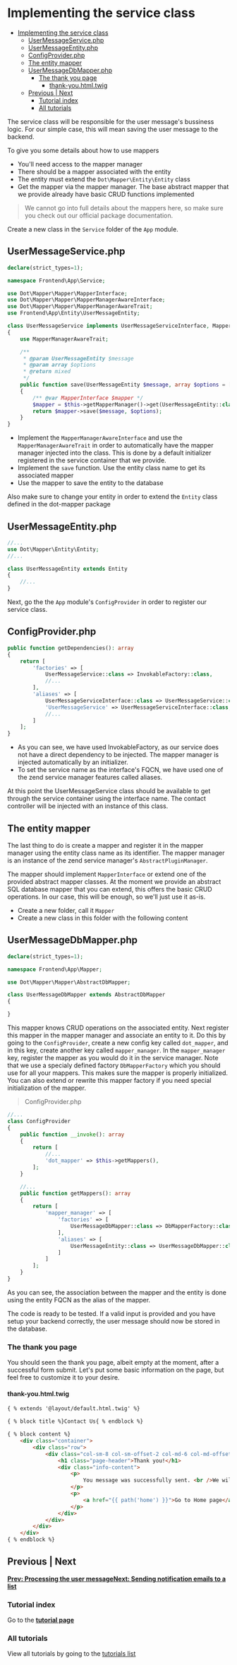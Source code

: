 # Implementing the service class

- [Implementing the service class](#implementing-the-service-class)
    - [UserMessageService.php](#usermessageservicephp)
    - [UserMessageEntity.php](#usermessageentityphp)
    - [ConfigProvider.php](#configproviderphp)
    - [The entity mapper](#the-entity-mapper)
    - [UserMessageDbMapper.php](#usermessagedbmapperphp)
        - [The thank you page](#the-thank-you-page)
            - [thank-you.html.twig](#thank-youhtmltwig)
    - [Previous | Next](#previous-next)
        - [Tutorial index](#tutorial-index)
        - [All tutorials](#all-tutorials)

The service class will be responsible for the user message's bussiness logic. For our simple case, this will mean saving the user message to the backend.

To give you some details about how to use mappers

- You'll need access to the mapper manager
- There should be a mapper associated with the entity
- The entity must extend the `Dot\Mapper\Entity\Entity` class
- Get the mapper via the mapper manager. The base abstract mapper that we provide already have basic CRUD functions implemented

> We cannot go into full details about the mappers here, so make sure you check out our official package documentation.

Create a new class in the `Service` folder of the `App` module.

## UserMessageService.php

```php
declare(strict_types=1);

namespace Frontend\App\Service;

use Dot\Mapper\Mapper\MapperInterface;
use Dot\Mapper\Mapper\MapperManagerAwareInterface;
use Dot\Mapper\Mapper\MapperManagerAwareTrait;
use Frontend\App\Entity\UserMessageEntity;

class UserMessageService implements UserMessageServiceInterface, MapperManagerAwareInterface
{
    use MapperManagerAwareTrait;

    /**
     * @param UserMessageEntity $message
     * @param array $options
     * @return mixed
     */
    public function save(UserMessageEntity $message, array $options = [])
    {
        /** @var MapperInterface $mapper */
        $mapper = $this->getMapperManager()->get(UserMessageEntity::class);
        return $mapper->save($message, $options);
    }
}
```

- Implement the `MapperManagerAwareInterface` and use the `MapperManagerAwareTrait` in order to automatically have the mapper manager injected into the class. This is done by a default initializer registered in the service container that we provide.
- Implement the `save` function. Use the entity class name to get its associated mapper
- Use the mapper to save the entity to the database

Also make sure to change your entity in order to extend the `Entity` class defined in the dot-mapper package

## UserMessageEntity.php

```php
//...
use Dot\Mapper\Entity\Entity;
//...

class UserMessageEntity extends Entity
{
    //...
}
```

Next, go the the `App` module's `ConfigProvider` in order to register our service class.
## ConfigProvider.php

```php
public function getDependencies(): array
{
    return [
        'factories' => [
            UserMessageService::class => InvokableFactory::class,
            //...
        ],
        'aliases' => [
            UserMessageServiceInterface::class => UserMessageService::class,
            'UserMessageService' => UserMessageServiceInterface::class,
            //...
        ]
    ];
}
```

- As you can see, we have used InvokableFactory, as our service does not have a direct dependency to be injected. The mapper manager is injected automatically by an initializer.
- To set the service name as the interface's FQCN, we have used one of the zend service manager features called aliases.

At this point the UserMessageService class should be available to get through the service container using the interface name. The contact controller will be injected with an instance of this class.

## The entity mapper

The last thing to do is create a mapper and register it in the mapper manager using the entity class name as its identifier. The mapper manager is an instance of the zend service manager's `AbstractPluginManager`.

The mapper should implement `MapperInterface` or extend one of the provided abstract mapper classes. At the moment we provide an abstract SQL database mapper that you can extend, this offers the basic CRUD operations. In our case, this will be enough, so we'll just use it as-is.

- Create a new folder, call it `Mapper`
- Create a new class in this folder with the following content

## UserMessageDbMapper.php

```php
declare(strict_types=1);

namespace Frontend\App\Mapper;

use Dot\Mapper\Mapper\AbstractDbMapper;

class UserMessageDbMapper extends AbstractDbMapper
{

}
```

This mapper knows CRUD operations on the associated entity.
Next register this mapper in the mapper manager and associate an entity to it.
Do this by going to the `ConfigProvider`, create a new config key called `dot_mapper`, and in this key, create another key called `mapper_manager`.
In the `mapper_manager` key, register the mapper as you would do it in the service manager. Note that we use a specialy defined factory `DbMapperFactory` which you should use for all your mappers. This makes sure the mapper is properly initialized. You can also extend or rewrite this mapper factory if you need special initialization of the mapper.

> ConfigProvider.php

```php
//...
class ConfigProvider
{
    public function __invoke(): array
    {
        return [
            //...
            'dot_mapper' => $this->getMappers(),
        ];
    }

    //...
    public function getMappers(): array
    {
        return [
            'mapper_manager' => [
                'factories' => [
                    UserMessageDbMapper::class => DbMapperFactory::class,
                ],
                'aliases' => [
                    UserMessageEntity::class => UserMessageDbMapper::class,
                ]
            ]
        ];
    }
}
```

As you can see, the association between the mapper and the entity is done using the entity FQCN as the alias of the mapper.

The code is ready to be tested. If a valid input is provided and you have setup your backend correctly, the user message should now be stored in the database.

### The thank you page

You should seen the thank you page, albeit empty at the moment, after a successful form submit.
Let's put some basic information on the page, but feel free to customize it to your desire.

#### thank-you.html.twig

```html
{ % extends '@layout/default.html.twig' %}

{ % block title %}Contact Us{ % endblock %}

{ % block content %}
    <div class="container">
        <div class="row">
            <div class="col-sm-8 col-sm-offset-2 col-md-6 col-md-offset-3 col-lg-6 col-lg-offset-3 no-padding forms">
                <h1 class="page-header">Thank you!</h1>
                <div class="info-content">
                    <p>
                        You message was successfully sent. <br />We will get in touch with you as soon as possible.
                    </p>
                    <p>
                        <a href="{{ path('home') }}">Go to Home page</a>
                    </p>
                </div>
            </div>
        </div>
    </div>
{ % endblock %}
```

## Previous | Next

**[Prev: Processing the user message](07-processing-the-user-message.md)[Next: Sending notification emails to a list](09-sending-notification-emails-to-a-list.md)**

### Tutorial index

Go to the **[tutorial page](README.md)**

### All tutorials

View all tutorials by going to the [tutorials list](../README.md)
